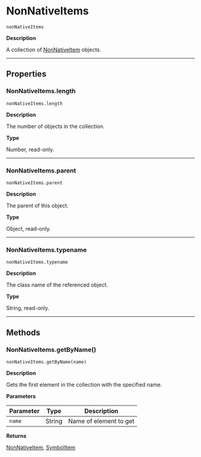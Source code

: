 # NonNativeItems

`nonNativeItems`

**Description**

A collection of [NonNativeItem](NonNativeItem.md#jsobjref-nonnativeitem) objects.

---

## Properties

### NonNativeItems.length

`nonNativeItems.length`

**Description**

The number of objects in the collection.

**Type**

Number, read-only.

---

### NonNativeItems.parent

`nonNativeItems.parent`

**Description**

The parent of this object.

**Type**

Object, read-only.

---

### NonNativeItems.typename

`nonNativeItems.typename`

**Description**

The class name of the referenced object.

**Type**

String, read-only.

---

## Methods

### NonNativeItems.getByName()

`nonNativeItems.getByName(name)`

**Description**

Gets the first element in the collection with the specified name.

**Parameters**

| Parameter   | Type   | Description            |
|-------------|--------|------------------------|
| `name`      | String | Name of element to get |

**Returns**

[NonNativeItem](NonNativeItem.md#jsobjref-nonnativeitem), [SymbolItem](SymbolItem.md#jsobjref-symbolitem)
